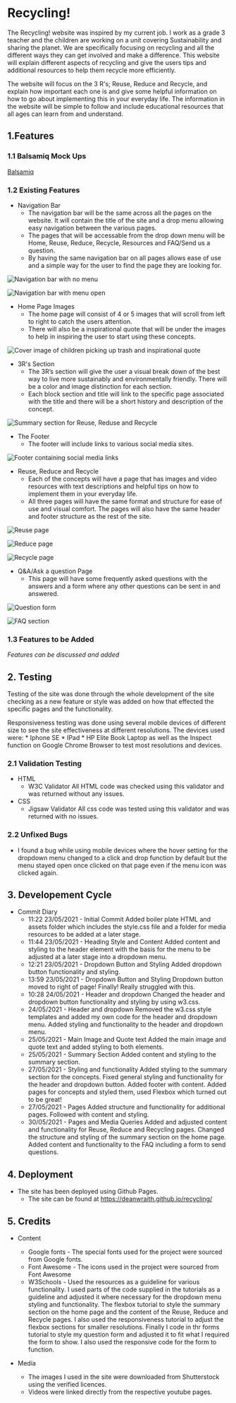 # Recycling!

The Recycling! website was inspired by my current job. I work as a grade 3 teacher and the children are working on a unit covering Sustainability and sharing the planet. We are specifically focusing on recycling and all the different ways they can get involved and make a difference. This website will explain different aspects of recycling and give the users tips and additional resources to help them recycle more efficiently.

The website will focus on the 3 R's; Reuse, Reduce and Recycle, and explain how important each one is and give some helpful information on how to go about implementing this in your everyday life. The information in the website will be simple to follow and include educational resources that all ages can learn from and understand.

## 1.Features

### 1.1 Balsamiq Mock Ups
[Balsamiq](https://balsamiq.cloud/s1tadm0/p9i349d)

### 1.2 Existing Features
* Navigation Bar
    * The navigation bar will be the same across all the pages on the website. It will contain the title of the site and a drop menu allowing easy navigation between the various pages.
    * The pages that will be accessable from the drop down menu will be Home, Reuse, Reduce, Recycle, Resources and FAQ/Send us a question.
    * By having the same navigation bar on all pages allows ease of use and a simple way for the user to find the page they are looking for.

![Navigation bar with no menu](https://github.com/deanwraith/recycling/blob/master/assets/images/readme-images/navigation%20bar.png)

![Navigation bar with menu open](https://github.com/deanwraith/recycling/blob/master/assets/images/readme-images/navigation%20bar%202.png)

* Home Page Images
    * The home page will consist of 4 or 5 images that will scroll from left to right to catch the users attention.
    * There will also be a inspirational quote that will be under the images to help in inspiring the user to start using these concepts.

![Cover image of children picking up trash and inspirational quote](https://github.com/deanwraith/recycling/blob/master/assets/images/readme-images/cover%20image%20and%20quote.png)
    
* 3R's Section
    * The 3R’s section will give the user a visual break down of the best way to live more sustainably and environmentally friendly. There will be a color and image distinction for each section.
    * Each block section and title will link to the specific page associated with the title and there will be a short history and description of the concept.

![Summary section for Reuse, Reduse and Recycle](https://github.com/deanwraith/recycling/blob/master/assets/images/readme-images/3rs%20section.png)

* The Footer
    * The footer will include links to various social media sites.

![Footer containing social media links](https://github.com/deanwraith/recycling/blob/master/assets/images/readme-images/footer.png)


* Reuse, Reduce and Recycle
    * Each of the concepts will have a page that has images and video resources with text descriptions and helpful tips on how to implement them in your everyday life.
    * All three pages will have the same format and structure for ease of use and visual comfort. The pages will also have the same header and footer structure as the rest of the site.

![Reuse page](https://github.com/deanwraith/recycling/blob/master/assets/images/readme-images/reuse%20page.png)

![Reduce page](https://github.com/deanwraith/recycling/blob/master/assets/images/readme-images/reudce%20page.png)

![Recycle page](https://github.com/deanwraith/recycling/blob/master/assets/images/recycle%20page.jpg)

* Q&A/Ask a question Page
    * This page will have some frequently asked questions with the answers and a form where any other questions can be sent in and answered.

![Question form](https://github.com/deanwraith/recycling/blob/master/assets/images/readme-images/faq%20form.png)

![FAQ section](https://github.com/deanwraith/recycling/blob/master/assets/images/readme-images/faq%20questions.png)

### 1.3 Features to be Added
*Features can be discussed and added*

## 2. Testing
Testing of the site was done through the whole development of the site checking as a new feature or style was added on how that effected the specific pages and the functionality.

Responsiveness testing was done using several mobile devices of different size to see the site effectiveness at different resolutions. 
The devices used were:
    * Iphone SE
    * IPad
    * HP Elite Book Laptop as well as the Inspect function on Google Chrome Browser to test most resolutions and devices.

### 2.1 Validation Testing
* HTML
    * W3C Validator
    All HTML code was checked using this validator and was returned without any issues.
* CSS
    * Jigsaw Validator
    All css code was tested using this validator and was returned with no issues.

### 2.2 Unfixed Bugs
* I found a bug while using mobile devices where the hover setting for the dropdown menu changed to a click and drop function by default but the menu stayed open once clicked on that page even if the menu icon was clicked again.

## 3. Developement Cycle
* Commit Diary
    * 11:22 23/05/2021 - Initial Commit
    Added boiler plate HTML and assets folder which includes the style.css file and a folder for media resources to be added at a later stage.
    * 11:44 23/05/2021 - Heading Style and Content
    Added content and styling to the header element with the basis for the menu to be adjusted at a later stage into a dropdown menu.
    * 12:21 23/05/2021 - Dropdown Button and Styling
    Added dropdown button functionality and styling.
    * 13:59 23/05/2021 - Dropdown Button and Styling
    Dropdown button moved to right of page! Finally! Really struggled with this.
    * 10:28 24/05/2021 - Header and dropdown
    Changed the header and dropdown button functionality and styling by using w3.css.
    * 24/05/2021 - Header and dropdown
    Removed the w3.css style templates and added my own code for the header and dropdown menu. Added styling and functionality to the header and dropdown menu.
    * 25/05/2021 - Main Image and Quote text
    Added the main image and quote text and added styling to both elements.
    * 25/05/2021 - Summary Section
    Added content and styling to the summary section.
    * 27/05/2021 - Styling and functionality
    Added styling to the summary section for the concepts. Fixed general styling and functionality for the header and dropdown button. Added footer with content. Added pages for concepts and styled them, used Flexbox which turned out to be great!
    * 27/05/2021 - Pages
    Added structure and functionality for additional pages. Followed with content and styling.
    * 30/05/2021 - Pages and Media Queries
    Added and adjusted content and functionality for Reuse, Reduce and Recycling pages. Changed the structure and styling of the summary section on the home page. Added content and functionality to the FAQ including a form to send questions.

## 4. Deployment

* The site has been deployed using Github Pages.
    * The site can be found at https://deanwraith.github.io/recycling/

## 5. Credits

* Content
    * Google fonts - The special fonts used for the project were sourced from Google fonts.
    * Font Awesome - The icons used in the project were sourced from Font Awesome
    * W3Schools - Used the resources as a guideline for various functionality. I used parts of the code supplied in the tutorials as a guideline and adjusted it where necessary for the dropdown menu styling and functionality. The flexbox tutorial to style the summary section on the home page and the content of the Reuse, Reduce and Recycle pages. I also used the responsiveness tutorial to adjust the flexbox sections for smaller resolutions. Finally I code in thr forms tutorial to style my question form and adjusted it to fit what I required the form to show. I also used the responsive code for the form to function.
    
* Media
    * The images I used in the site were downloaded from Shutterstock using the verified licences.
    * Videos were linked directly from the respective youtube pages.